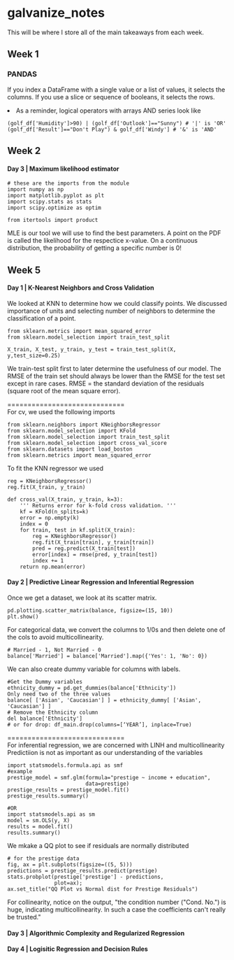 # galvanize_notes
This will be where I store all of the main takeaways from each week.

## Week 1
### PANDAS
If you index a DataFrame with a single value or a list of values, it selects the columns.
If you use a slice or sequence of booleans, it selects the rows. 
<li> As a reminder, logical operators with arrays AND series look like</li>

```
(golf_df['Humidity']>90) | (golf_df['Outlook']=="Sunny") # '|' is 'OR'
(golf_df['Result']=="Don't Play") & golf_df['Windy'] # '&' is 'AND'
```

## Week 2
#### Day 3 | Maximum likelihood estimator

```
# these are the imports from the module
import numpy as np
import matplotlib.pyplot as plt
import scipy.stats as stats
import scipy.optimize as optim

from itertools import product
```
MLE is our tool we will use to find the best parameters.
A point on the PDF is called the likelihood for the respectice x-value. On a continuous distribution, the probability of getting a specific number is 0!


## Week 5
#### Day 1 | K-Nearest Neighbors and Cross Validation
We looked at KNN to determine how we could classify points. We discussed importance of units and selecting number of neighbors to determine the classification of a point.
```
from sklearn.metrics import mean_squared_error
from sklearn.model_selection import train_test_split

X_train, X_test, y_train, y_test = train_test_split(X, y,test_size=0.25)
```
We train-test split first to later determine the usefulness of our model.
The RMSE of the train set should always be lower than the RMSE for the test set except in rare cases.
RMSE = the standard deviation of the residuals (square root of the mean square error).

=============================    
For cv, we used the following imports
```
from sklearn.neighbors import KNeighborsRegressor
from sklearn.model_selection import KFold
from sklearn.model_selection import train_test_split
from sklearn.model_selection import cross_val_score
from sklearn.datasets import load_boston
from sklearn.metrics import mean_squared_error
```
To fit the KNN regressor we used
```
reg = KNeighborsRegressor()
reg.fit(X_train, y_train)

def cross_val(X_train, y_train, k=3):
    ''' Returns error for k-fold cross validation. '''
    kf = KFold(n_splits=k)
    error = np.empty(k)
    index = 0
    for train, test in kf.split(X_train):
        reg = KNeighborsRegressor()
        reg.fit(X_train[train], y_train[train])
        pred = reg.predict(X_train[test])
        error[index] = rmse(pred, y_train[test])
        index += 1
    return np.mean(error)
```

#### Day 2 | Predictive Linear Regression and Inferential Regression
Once we get a dataset, we look at its scatter matrix.
```
pd.plotting.scatter_matrix(balance, figsize=(15, 10))
plt.show()
```
For categorical data, we convert the columns to 1/0s and then delete one of the cols to avoid multicollinearity.
```
# Married - 1, Not Married - 0
balance['Married'] = balance['Married'].map({'Yes': 1, 'No': 0})
```
We can also create dummy variable for columns with labels.
```
#Get the Dummy variables
ethnicity_dummy = pd.get_dummies(balance['Ethnicity'])
Only need two of the three values
balance[ ['Asian', 'Caucasian'] ] = ethnicity_dummy[ ['Asian', 'Caucasian'] ]
# Remove the Ethnicity column
del balance['Ethnicity']
# or for drop: df_main.drop(columns=[‘YEAR’], inplace=True)
```
=============================    
For inferential regression, we are concerned with LINH and multicollinearity
Predictiion is not as important as our understanding of the variables
```
import statsmodels.formula.api as smf
#example
prestige_model = smf.glm(formula="prestige ~ income + education",
                         data=prestige)
prestige_results = prestige_model.fit()
prestige_results.summary()

#OR
import statsmodels.api as sm
model = sm.OLS(y, X)
results = model.fit()
results.summary()
```
We mkake a QQ plot to see if residuals are normally distributed
```
# for the prestige data
fig, ax = plt.subplots(figsize=((5, 5)))
predictions = prestige_results.predict(prestige)
stats.probplot(prestige['prestige'] - predictions,
               plot=ax);
ax.set_title("QQ Plot vs Normal dist for Prestige Residuals")
```
For collinearity, notice on the output, "the condition number ("Cond. No.") is huge, indicating multicollinearity. In such a case the coefficients can't really be trusted."
#### Day 3 | Algorithmic Complexity and Regularized Regression
#### Day 4 | Logisitic Regression and Decision Rules

